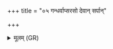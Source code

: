 +++
title = "०५ गन्धर्वाप्सरसो देवान् सर्पान्"

+++
<details><summary>मूलम् (GR)</summary>

गन्धर्वाप्सरसो देवान्  
सर्पान् पुण्यजनान् पितॄन् ।  
दृष्टान् अदृष्टान् इष्णामि +++(Bhatt. dṛṣṭāṃ)+++  
यथा सेनाम् अमूं हनत् ॥
</details>
